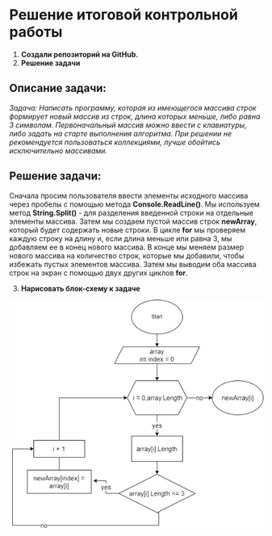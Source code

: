 # Решение итоговой контрольной работы
1. __Создали репозиторий на GitHub.__
2. __Решение задачи__
## Описание задачи:
_Задача: Написать программу, которая из имеющегося массива строк формирует новый массив из строк, длина которых меньше, либо равна 3 символам. Первоначальный массив можно ввести с клавиатуры, либо задать на старте выполнения алгоритма. При решении не рекомендуется пользоваться коллекциями, лучше обойтись исключительно массивами._
## Решение задачи:
 Сначала просим пользователя ввести элементы исходного массива через пробелы с помощью метода __Console.ReadLine()__. Мы используем метод __String.Split()__ - для разделения введенной строки на отдельные элементы массива.
 Затем мы создаем пустой массив строк __newArray__, который будет содержать новые строки.
 В цикле __for__ мы проверяем каждую строку на длину и, если длина меньше или равна 3, мы добавляем ее в конец нового массива. В конце мы меняем размер нового массива на количество строк, которые мы добавили, чтобы избежать пустых элементов массива.
 Затем мы выводим оба массива строк на экран с помощью двух других циклов __for__.

3. __Нарисовать блок-схему к задаче__


![Блок-схема](задача.drawio.png)
